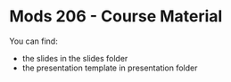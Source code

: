 # Mods 206 - Course Material

You can find:
- the slides in the slides folder
- the presentation template in presentation folder